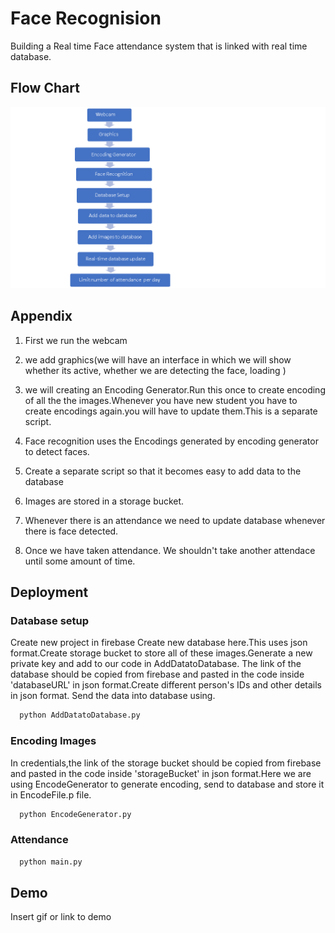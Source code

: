 # Face Recognision
Building a Real time Face attendance system that is linked with real time database.


## Flow Chart
![Flow Chart](Flow_chart.PNG)

## Appendix
1) First we run the webcam

2) we add graphics(we will have an interface in which we will show whether its active, whether we are detecting the face, loading ) 

3) we will creating an Encoding Generator.Run this once to create encoding of all the the images.Whenever you have new student you have to create encodings again.you will have to update them.This is a separate script.

4) Face recognition uses the Encodings generated by encoding generator to detect faces.

5) Create a separate script so that it becomes easy to add data to the database

6) Images are stored in a storage bucket.

7) Whenever there is an attendance we need to update database whenever there is face detected.

8) Once we have taken attendance. We shouldn't take another attendace until some amount of time.

## Deployment

### Database setup

Create new project in firebase
Create new database here.This uses json format.Create storage bucket to store all of these images.Generate a new private key and add to our code in AddDatatoDatabase. The link of the database should be copied from firebase and pasted in the code inside 'databaseURL' in json format.Create different person's IDs and other details in json format. Send the data into database using.
```bash
  python AddDatatoDatabase.py
```
### Encoding Images
In credentials,the link of the storage bucket should be copied from firebase and pasted in the code inside 'storageBucket' in json format.Here we are using EncodeGenerator to generate encoding, send to database and  store it in EncodeFile.p file.
```bash
  python EncodeGenerator.py
```

### Attendance 
```bash
  python main.py
```
## Demo

Insert gif or link to demo

